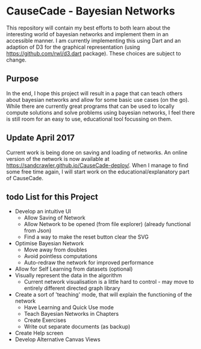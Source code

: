 # CauseCade - Bayesian Networks

This repository will contain my best efforts to both learn about the interesting world of bayesian networks and implement them in an accessible manner. I am currently implementing this using Dart and an adaption of D3 for the graphical representation (using https://github.com/rwl/d3.dart package). These choices are subject to change.

## Purpose ##

In the end, I hope this project will result in a page that can teach others about bayesian networks and allow for some basic use cases (on the go). While there are currently great programs that can be used to locally compute solutions and solve problems using bayesian networks, I feel there is still room for an easy to use, educational tool focussing on them.

## Update April 2017  ##

Current work is being done on saving and loading of networks. An online version of the network is now available at https://sandcrawler.github.io/CauseCade-deploy/. When I manage to find some free time again, I will start work on the educational/explanatory part of CauseCade.  

## todo List for this Project ##

* Develop an intuitive UI
    * Allow Saving of Network
    * Allow Network to be opened (from file explorer) (already functional from Json)
    * Find a way to make the reset button clear the SVG
* Optimise Bayesian Network 
   * Move away from doubles
   * Avoid pointless computations
   * Auto-redraw the network for improved performance
* Allow for Self Learning from datasets (optional)
* Visually represent the data in the algorithm
   * Current network visualisation is a little hard to control - may move to entirely different directed graph library
* Create a sort of 'teaching' mode, that will explain the functioning of the network
   * Have Learning and Quick Use mode
   * Teach Bayesian Networks in Chapters
   * Create Exercises
   * Write out separate documents (as backup)
* Create Help screen
* Develop Alternative Canvas Views
